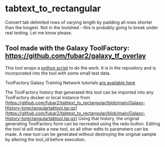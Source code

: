 # tabtext_to_rectangular

Convert tab delimited rows of varying length by padding all rows shorter than the longest.
Not in the toolshed - this is probably going to break under real testing.
Let me know please.


## Tool made with the Galaxy ToolFactory: https://github.com/fubar2/galaxy_tf_overlay

This tool wraps a [python script](https://github.com/fubar2/tabtext_to_rectangular/blob/main/rectangular_tab_tool.py) to do the work.
It is in the repository and is incorporated into the tool with some small test data.

ToolFactory Galaxy Training Network tutorials [are available here](https://training.galaxyproject.org/training-material/topics/dev/tutorials/tool-generators/tutorial.html)

The ToolFactory history that generated this tool can be imported into any ToolFactory docker or local instance from
[https://github.com/fubar2/tabtext_to_rectangular/blob/main/Galaxy-History-torectangulartabtool.tar.gz](https://github.com/fubar2/tabtext_to_rectangular/blob/main/Galaxy-History-torectangulartabtool.tar.gz)
Using that history, the original generating ToolFactory form can be recreated using the redo button.
Editing the tool id will make a new tool, so all other edits to parameters can be made.
A new tool can be generated without destroying the original sample by altering the tool_id before execution.


